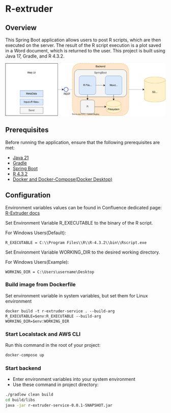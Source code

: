 # R-extruder


## Overview

This Spring Boot application allows users to post R scripts, which are then executed on the server. The result of the R script execution is a plot saved in a Word document, which is returned to the user. This project is built using Java 17, Gradle, and R 4.3.2.

![](docs/Diagram.svg)

## Prerequisites

Before running the application, ensure that the following prerequisites are met:

- [Java 21](https://www.oracle.com/java/technologies/javase-downloads.html)
- [Gradle](https://gradle.org/install/)
- [Spring Boot](https://start.spring.io/)
- [R 4.3.2](https://cran.r-project.org/)
- [Docker and Docker-Compose(Docker Desktop)](https://www.docker.com/products/docker-desktop/)

## Configuration
Environment variables values can be found in Confluence dedicated page: [R-Extruder docs](https://confluence-ogcs.atlassian.net/wiki/spaces/BASF/pages/19595335/R-Extruder)

Set Environment Variable R_EXECUTABLE to the binary of the R script.

For Windows Users(Default):
```
R_EXECUTABLE = C:\\Program Files\\R\\R-4.3.2\\bin\\Rscript.exe
```
Set Environment Variable WORKING_DIR to the desired working directory.

For Windows Users(Example):
```
WORKING_DIR = C:\Users\username\Desktop
```

### Build image from Dockerfile

Set environment variable in system variables, but set them for Linux environment
```
docker build -t r-extruder-service . --build-arg R_EXECUTABLE=$env:R_EXECUTABLE --build-arg WORKING_DIR=$env:WORKING_DIR
```


### Start Localstack and AWS CLI
Run this command in the root of your project:
```bash 
docker-compose up
```

### Start backend
- Enter environment variables into your system environment
- Use these command in project directory:

```bash 
./gradlew clean build
cd build/libs
java -jar r-extruder-service-0.0.1-SNAPSHOT.jar
```